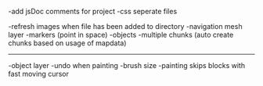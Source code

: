 
-add jsDoc comments for project
-css seperate files

-refresh images when file has been added to directory
-navigation mesh layer
-markers (point in space)
-objects
-multiple chunks (auto create chunks based on usage of mapdata)



------------------------
-object layer
-undo when painting
-brush size
-painting skips blocks with fast moving cursor
